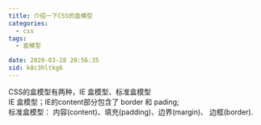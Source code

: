 ```yaml
---
title: 介绍一下CSS的盒模型
categories: 
  - css
tags: 
  - 盒模型

date: 2020-03-28 20:56:35
sid: k8c3hltkg6
---
```

CSS的盒模型有两种，IE 盒模型、标准盒模型  
IE 盒模型；IE的content部分包含了 border 和 pading;  
标准盒模型： 内容(content)、填充(padding)、边界(margin)、 边框(border).  